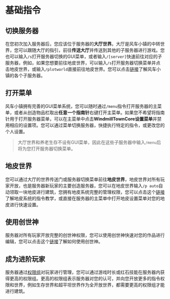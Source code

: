 # 基础指令

## 切换服务器

在您初次加入服务器后，您应该位于服务器的**大厅世界**。大厅是风车小镇的中转世界，您可以跟随大厅的指引，前往**传送大厅**并传送到其他的子服务器进行游戏。您也可以输入`/s`打开服务器切换的GUI菜单，或者输入`/[server]`快速前往对应的子服务器，例如，如果您想要前往地皮世界，可以输入`/s`打开服务器切换菜单并点击地皮世界，或输入`/plotworld`直接前往地皮世界。您可以点击[链接](/info/servers.md)了解风车小镇的各个子服务器。

## 打开菜单

风车小镇拥有完善的GUI菜单系统，您可以随时通过`/menu`指令打开服务器的主菜单，或者从创造物品栏取出**任意一个指南针**右键打开主菜单。如果您不希望将指南针用于打开服务器菜单，可以在主菜单中点击**WindmillTownCore设置菜单**并禁用相应的设置项。您可以通过菜单切换服务器，快捷执行特定的指令，或更改您的个人设置。

> 大厅世界和养老生存不设有GUI菜单，因此在这些子服务器中输入`/menu`后将为您打开服务器切换菜单。

## 地皮世界

您可以通过大厅的世界传送门或服务器切换菜单前往**地皮世界**，地皮世界对所有玩家开放，也是服务器新玩家的主要创造服务器，您可以在地皮世界输入`/p auto`自动领取一块地皮进行建筑，您拥有地皮系统完整的管理权限，您可以点击这个[链接](/tutorial/plots.md)了解地皮系统的指令教学，或直接在服务器的主菜单中打开地皮设置菜单对您的地皮进行快速设置。

## 使用创世神

服务器对所有玩家开放完整的创世神权限，您可以使用创世神快速对您的作品进行编辑，您可以点击这个[链接](/tutorial/worldedit.md)了解如何使用创世神。

## 成为进阶玩家

服务器通过[权限组](/info/perms.md)对玩家进行管理，您可以通过游戏时长或红石技能在服务器内获得更高的权限组。更高的权限组表示服务器对您的认可，并向您开放更多的指令权限和世界，例如生存世界和超平坦世界作为全开放世界，都需要更高的权限组才能进行建筑。